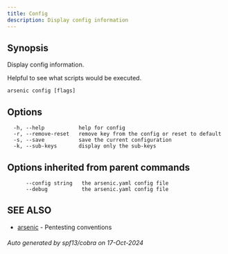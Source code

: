 ```yaml
---
title: Config
description: Display config information
---
```


## Synopsis

Display config information.

Helpful to see what scripts would be executed.

```
arsenic config [flags]
```

## Options

```
  -h, --help           help for config
  -r, --remove-reset   remove key from the config or reset to default
  -s, --save           save the current configuration
  -k, --sub-keys       display only the sub-keys
```

## Options inherited from parent commands

```
      --config string   the arsenic.yaml config file
      --debug           the arsenic.yaml config file
```

## SEE ALSO

* [arsenic](arsenic.md)	 - Pentesting conventions

###### Auto generated by spf13/cobra on 17-Oct-2024
